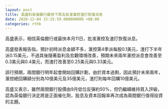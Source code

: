 ```yaml
---
layout: post
title: 高盛料英倫銀行最快下周五批准滙控渣打恢復派息
date: 2020-12-04 15:25:59.000000000 +08:00
categories: rthk
---
```


高盛表示，相信英倫銀行或最快本月11日，批准滙控及渣打恢復派息。

高盛發表報告指，預計初時派息金額不多，滙控第4季派每股0.1美元，渣打下半年派0.15美元，不過其後隨著盈利及宏觀環境改善，預期未來兩年滙控派息會改善至0.3美元與0.4美元，而渣打改善至0.25美元與0.33美元。

該行預期，兩間銀行明年起會開始回購計劃，由於資本過剩，因此預計未來兩年，滙控總回購額分別為10億美元及35億美元，渣打則每年回購10億美元。

高盛又表示，雖然兩間銀行股價由9月低位反彈約50%，但仍繼續維持買入評級，認為英倫銀行決定將是正面催化劑，股息及資本回報率再次成為兩間銀行值得投資的主題。
